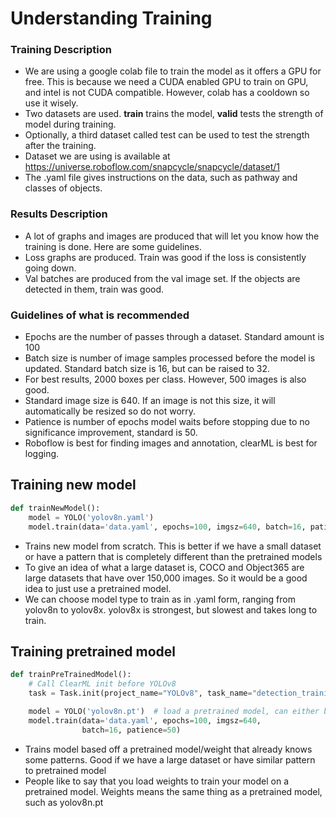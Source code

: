 # Understanding Training

### Training Description
* We are using a google colab file to train the model as it offers a GPU for free. This is because we need a CUDA enabled GPU to train on GPU, and intel is not CUDA compatible. However, colab has a cooldown so use it wisely.
* Two datasets are used. **train** trains the model, **valid** tests the strength of model during training.
* Optionally, a third dataset called test can be used to test the strength after the training.
* Dataset we are using is available at https://universe.roboflow.com/snapcycle/snapcycle/dataset/1
* The .yaml file gives instructions on the data, such as pathway and classes of objects.

### Results Description
* A lot of graphs and images are produced that will let you know how the training is done. Here are some guidelines.
* Loss graphs are produced. Train was good if the loss is consistently going down.
* Val batches are produced from the val image set. If the objects are detected in them, train was good.

### Guidelines of what is recommended
* Epochs are the number of passes through a dataset. Standard amount is 100
* Batch size is number of image samples processed before the model is updated. Standard batch size is 16, but can be raised to 32.
* For best results, 2000 boxes per class. However, 500 images is also good.
* Standard image size is 640. If an image is not this size, it will automatically be resized so do not worry.
* Patience is number of epochs model waits before stopping due to no significance improvement, standard is 50.
* Roboflow is best for finding images and annotation, clearML is best for logging.

## Training new model
``` Python
def trainNewModel():
    model = YOLO('yolov8n.yaml')
    model.train(data='data.yaml', epochs=100, imgsz=640, batch=16, patience=50)
```
* Trains new model from scratch. This is better if we have a small dataset or have a pattern that is completely different than the pretrained models
* To give an idea of what a large dataset is, COCO and Object365 are large datasets that have over 150,000 images. So it would be a good idea to just use a pretrained model.
* We can choose model type to train as in .yaml form, ranging from yolov8n to yolov8x. yolov8x is strongest, but slowest and takes long to train.

## Training pretrained model
``` Python
def trainPreTrainedModel():
    # Call ClearML init before YOLOv8
    task = Task.init(project_name="YOLOv8", task_name="detection_training", tags=['YOLOv8'])

    model = YOLO('yolov8n.pt')  # load a pretrained model, can either be yolo's or someone elses
    model.train(data='data.yaml', epochs=100, imgsz=640,
                batch=16, patience=50)
```
* Trains model based off a pretrained model/weight that already knows some patterns. Good if we have a large dataset or have similar pattern to pretrained model
* People like to say that you load weights to train your model on a pretrained model. Weights means the same thing as a pretrained model, such as yolov8n.pt
